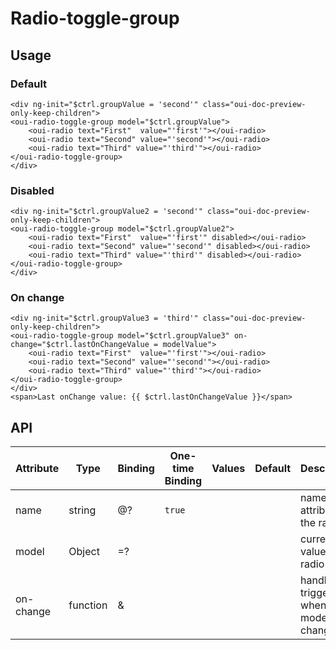 # Radio-toggle-group

<component-status cx-design="complete" ux="complete"></component-status>

## Usage

### Default

```html:preview
<div ng-init="$ctrl.groupValue = 'second'" class="oui-doc-preview-only-keep-children">
<oui-radio-toggle-group model="$ctrl.groupValue">
    <oui-radio text="First"  value="'first'"></oui-radio>
    <oui-radio text="Second" value="'second'"></oui-radio>
    <oui-radio text="Third" value="'third'"></oui-radio>
</oui-radio-toggle-group>
</div>
```

### Disabled

```html:preview
<div ng-init="$ctrl.groupValue2 = 'second'" class="oui-doc-preview-only-keep-children">
<oui-radio-toggle-group model="$ctrl.groupValue2">
    <oui-radio text="First"  value="'first'" disabled></oui-radio>
    <oui-radio text="Second" value="'second'" disabled></oui-radio>
    <oui-radio text="Third" value="'third'" disabled></oui-radio>
</oui-radio-toggle-group>
</div>
```

### On change

```html:preview
<div ng-init="$ctrl.groupValue3 = 'third'" class="oui-doc-preview-only-keep-children">
<oui-radio-toggle-group model="$ctrl.groupValue3" on-change="$ctrl.lastOnChangeValue = modelValue">
    <oui-radio text="First"  value="'first'"></oui-radio>
    <oui-radio text="Second" value="'second'"></oui-radio>
    <oui-radio text="Third" value="'third'"></oui-radio>
</oui-radio-toggle-group>
</div>
<span>Last onChange value: {{ $ctrl.lastOnChangeValue }}</span>
```

## API

| Attribute     | Type                    | Binding | One-time Binding | Values                   | Default | Description
| ----          | ----                    | ----    | ----             | ----                     | ----    | ----
| name          | string                  | @?      | `true`           |                          |         | name attribute of the radio
| model         | Object                  | =?      |                  |                          |         | current value of the radio
| on-change     | function                | &       |                  |                          |         | handler triggered when model has changed
